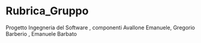 # Rubrica_Gruppo
Progetto Ingegneria del Software  , componenti Avallone Emanuele, Gregorio Barberio , Emanuele Barbato
